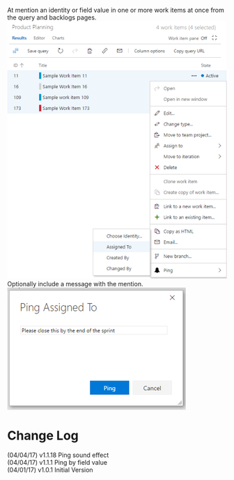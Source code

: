 At mention an identity or field value in one or more work items at once from the query and backlogs pages.  
![Context page](img/queryContext.png)  
Optionally include a message with the mention.  
![Ping dialog](img/pingDialog.png)  

# Change Log
(04/04/17) v1.1.18 Ping sound effect  
(04/04/17) v1.1.1 Ping by field value  
(04/01/17) v1.0.1 Initial Version  
